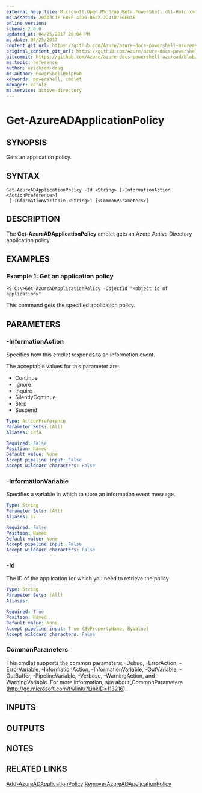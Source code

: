 ```yaml
---
external help file: Microsoft.Open.MS.GraphBeta.PowerShell.dll-Help.xml
ms.assetid: 20303C1F-EB5F-4326-B522-2241D736ED4E
online version:
schema: 2.0.0
updated_at: 04/25/2017 20:04 PM
ms.date: 04/25/2017
content_git_url: https://github.com/Azure/azure-docs-powershell-azuread/blob/master/Azure%20AD%20Cmdlets/AzureAD/v2preview/Get-AzureADApplicationPolicy.md
original_content_git_url: https://github.com/Azure/azure-docs-powershell-azuread/blob/master/Azure%20AD%20Cmdlets/AzureAD/v2preview/Get-AzureADApplicationPolicy.md
gitcommit: https://github.com/Azure/azure-docs-powershell-azuread/blob/c5cc449ee6e2b805fc85a9e05130b06b10899f67
ms.topic: reference
author: erickson-doug
ms.author: PowerShellHelpPub
keywords: powershell, cmdlet
manager: carolz
ms.service: active-directory
---
```


# Get-AzureADApplicationPolicy

## SYNOPSIS
Gets an application policy.

## SYNTAX

```
Get-AzureADApplicationPolicy -Id <String> [-InformationAction <ActionPreference>]
 [-InformationVariable <String>] [<CommonParameters>]
```

## DESCRIPTION
The **Get-AzureADApplicationPolicy** cmdlet gets an Azure Active Directory application policy.

## EXAMPLES

### Example 1: Get an application policy
```
PS C:\>Get-AzureADApplicationPolicy -ObjectId "<object id of application>"
```

This command gets the specified application policy.

## PARAMETERS

### -InformationAction
Specifies how this cmdlet responds to an information event.

The acceptable values for this parameter are:

- Continue
- Ignore
- Inquire
- SilentlyContinue
- Stop
- Suspend

```yaml
Type: ActionPreference
Parameter Sets: (All)
Aliases: infa

Required: False
Position: Named
Default value: None
Accept pipeline input: False
Accept wildcard characters: False
```

### -InformationVariable
Specifies a variable in which to store an information event message.

```yaml
Type: String
Parameter Sets: (All)
Aliases: iv

Required: False
Position: Named
Default value: None
Accept pipeline input: False
Accept wildcard characters: False
```

### -Id
The ID of the application for which you need to retrieve the policy

```yaml
Type: String
Parameter Sets: (All)
Aliases: 

Required: True
Position: Named
Default value: None
Accept pipeline input: True (ByPropertyName, ByValue)
Accept wildcard characters: False
```

### CommonParameters
This cmdlet supports the common parameters: -Debug, -ErrorAction, -ErrorVariable, -InformationAction, -InformationVariable, -OutVariable, -OutBuffer, -PipelineVariable, -Verbose, -WarningAction, and -WarningVariable. For more information, see about_CommonParameters (http://go.microsoft.com/fwlink/?LinkID=113216).

## INPUTS

## OUTPUTS

## NOTES

## RELATED LINKS

[Add-AzureADApplicationPolicy](./Add-AzureADApplicationPolicy.md)
[Remove-AzureADApplicationPolicy](./Remove-AzureADApplicationPolicy.md)


